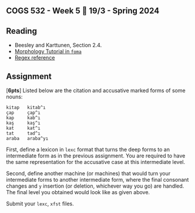 COGS 532 - Week 5 :calendar: 19/3 - Spring 2024
-----------------------------------------------


Reading
-------

* Beesley and Karttunen, Section 2.4.
* [Morphology Tutorial in `foma`](https://fomafst.github.io/morphtut.html)
* [Regex reference](https://fomafst.github.io/regexreference.html)


Assignment
----------

[**6pts**] Listed below are the citation and accusative marked forms of some
nouns:

```
kitap   kitab^ı
çap     çap^ı
kap     kab^ı
kaş     kaş^ı
kat     kat^ı
tat     tad^ı
araba   araba^yı
```

First, define a lexicon in `lexc` format that turns the deep forms to an
intermediate form as in the previous assignment. You are required to have the
same representation for the accusative case at this intermediate level.

Second, define another machine (or machines) that would turn your intermediate
forms to another intermediate form, where the final consonant changes and `y`
insertion (or deletion, whichever way you go) are handled. The final level you
obtained would look like as given above.

Submit your `lexc`,  `xfst` files.
